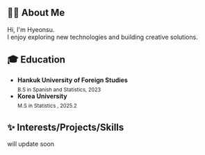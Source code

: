 ## 👨‍💻 About Me

Hi, I'm Hyeonsu.   
I enjoy exploring new technologies and building creative solutions.

## 🎓 Education

* **Hankuk University of Foreign Studies**    
  <sub>B.S in Spanish and Statistics, 2023</sub>
* **Korea University**   
  <sub>M.S in Statistics , 2025.2</sub>


## ✨ Interests/Projects/Skills

will update soon
